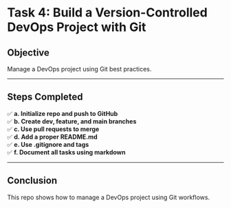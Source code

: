 # Task 4: Build a Version-Controlled DevOps Project with Git

## Objective
Manage a DevOps project using Git best practices.

---

## Steps Completed

✅ **a. Initialize repo and push to GitHub**  
✅ **b. Create dev, feature, and main branches**  
✅ **c. Use pull requests to merge**  
✅ **d. Add a proper README.md**  
✅ **e. Use .gitignore and tags**  
✅ **f. Document all tasks using markdown**  

---

## Conclusion
This repo shows how to manage a DevOps project using Git workflows.

